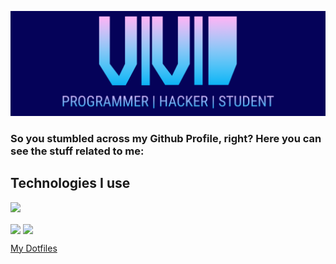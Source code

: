 ![GitHub Logo](/header3.png)
### So you stumbled across my Github Profile, right? Here you can see the stuff related to me:

## Technologies I use
<img src="https://img.shields.io/static/v1?message=OS&label=&color=4191B3&logoColor=4191B3&labelColor=51C9FC&style=for-the-badge&logo=archlinux"></img>


<img align="center" src="https://github-readme-stats.vercel.app/api?username=vividsystem&show_icons=true&theme=tokyonight" />
<img align="center" src="https://github-readme-stats.vercel.app/api/top-langs/?hide=Vim%20script&username=vividsystem&theme=tokyonight" />

<a href="https://github.com/vividsystem/dotfiles">My Dotfiles</a>
